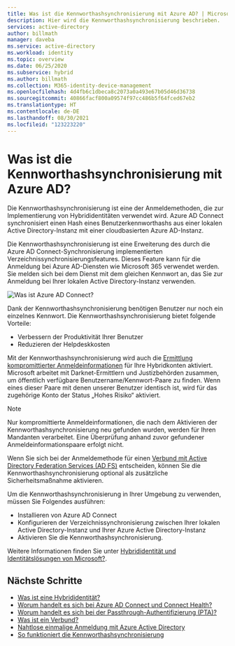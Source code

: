 ```yaml
---
title: Was ist die Kennworthashsynchronisierung mit Azure AD? | Microsoft-Dokumentation
description: Hier wird die Kennworthashsynchronisierung beschrieben.
services: active-directory
author: billmath
manager: daveba
ms.service: active-directory
ms.workload: identity
ms.topic: overview
ms.date: 06/25/2020
ms.subservice: hybrid
ms.author: billmath
ms.collection: M365-identity-device-management
ms.openlocfilehash: 4d4fb6c1dbeca8c2073a0a493e67b05d46d36738
ms.sourcegitcommit: 40866facf800a09574f97cc486b5f64fced67eb2
ms.translationtype: HT
ms.contentlocale: de-DE
ms.lasthandoff: 08/30/2021
ms.locfileid: "123223220"
---
```

# <a name="what-is-password-hash-synchronization-with-azure-ad"></a>Was ist die Kennworthashsynchronisierung mit Azure AD?
Die Kennworthashsynchronisierung ist eine der Anmeldemethoden, die zur Implementierung von Hybrididentitäten verwendet wird. Azure AD Connect synchronisiert einen Hash eines Benutzerkennworthashs aus einer lokalen Active Directory-Instanz mit einer cloudbasierten Azure AD-Instanz.

Die Kennworthashsynchronisierung ist eine Erweiterung des durch die Azure AD Connect-Synchronisierung implementierten Verzeichnissynchronisierungsfeatures. Dieses Feature kann für die Anmeldung bei Azure AD-Diensten wie Microsoft 365 verwendet werden. Sie melden sich bei dem Dienst mit dem gleichen Kennwort an, das Sie zur Anmeldung bei Ihrer lokalen Active Directory-Instanz verwenden.

![Was ist Azure AD Connect?](./media/how-to-connect-password-hash-synchronization/arch1.png)

Dank der Kennworthashsynchronisierung benötigen Benutzer nur noch ein einzelnes Kennwort. Die Kennworthashsynchronisierung bietet folgende Vorteile:

* Verbessern der Produktivität Ihrer Benutzer
* Reduzieren der Helpdeskkosten  

Mit der Kennworthashsynchronisierung wird auch die [Ermittlung kompromittierter Anmeldeinformationen](../identity-protection/concept-identity-protection-risks.md#user-linked-detections) für Ihre Hybridkonten aktiviert. Microsoft arbeitet mit Darknet-Ermittlern und Justizbehörden zusammen, um öffentlich verfügbare Benutzername/Kennwort-Paare zu finden. Wenn eines dieser Paare mit denen unserer Benutzer identisch ist, wird für das zugehörige Konto der Status „Hohes Risiko“ aktiviert. 

>[!NOTE]
> Nur kompromittierte Anmeldeinformationen, die nach dem Aktivieren der Kennworthashsynchronisierung neu gefunden wurden, werden für Ihren Mandanten verarbeitet. Eine Überprüfung anhand zuvor gefundener Anmeldeinformationspaare erfolgt nicht.


Wenn Sie sich bei der Anmeldemethode für einen [Verbund mit Active Directory Federation Services (AD FS)](https://channel9.msdn.com/Series/Azure-Active-Directory-Videos-Demos/Configuring-AD-FS-for-user-sign-in-with-Azure-AD-Connect) entscheiden, können Sie die Kennworthashsynchronisierung optional als zusätzliche Sicherheitsmaßnahme aktivieren.

Um die Kennworthashsynchronisierung in Ihrer Umgebung zu verwenden, müssen Sie Folgendes ausführen:

* Installieren von Azure AD Connect  
* Konfigurieren der Verzeichnissynchronisierung zwischen Ihrer lokalen Active Directory-Instanz und Ihrer Azure Active Directory-Instanz
* Aktivieren Sie die Kennworthashsynchronisierung.



Weitere Informationen finden Sie unter [Hybrididentität und Identitätslösungen von Microsoft?](whatis-hybrid-identity.md).




## <a name="next-steps"></a>Nächste Schritte

- [Was ist eine Hybrididentität?](whatis-hybrid-identity.md)
- [Worum handelt es sich bei Azure AD Connect und Connect Health?](whatis-azure-ad-connect.md)
- [Worum handelt es sich bei der Passthrough-Authentifizierung (PTA)?](how-to-connect-pta.md)
- [Was ist ein Verbund?](whatis-fed.md)
- [Nahtlose einmalige Anmeldung mit Azure Active Directory](how-to-connect-sso.md)
- [So funktioniert die Kennworthashsynchronisierung](how-to-connect-password-hash-synchronization.md)
